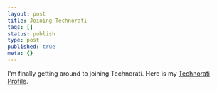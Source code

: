 ```yaml
---
layout: post
title: Joining Technorati
tags: []
status: publish
type: post
published: true
meta: {}
---
```

I'm finally getting around to joining Technorati.  Here is my [Technorati Profile](http://technorati.com/claim/h69qtrbi3v").
